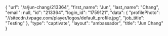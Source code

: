{
    "url": "\/a\/jun-chang\/213364",
    "first_name": "Jun",
    "last_name": "Chang",
    "email": null,
    "id": "213364",
    "login_id": "1759121",
    "data": {
        "profilePhoto": "\/\/sitecdn.tvpage.com\/player\/logos\/default_profile.jpg",
        "job_title": "Testing"
    },
    "type": "captivate",
    "layout": "ambassador",
    "title": "Jun Chang"
}